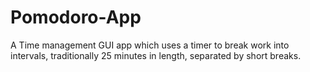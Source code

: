 # Pomodoro-App
A Time management GUI app which uses a timer to break work into intervals, traditionally 25 minutes in length, separated by short breaks.
